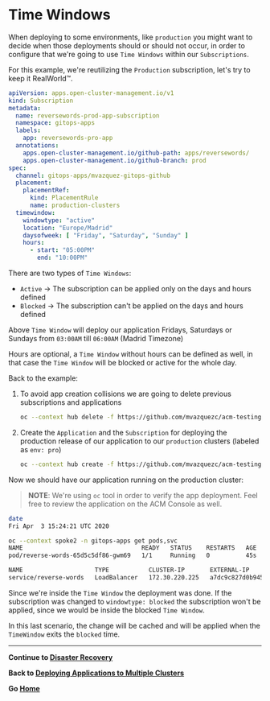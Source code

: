 # **Time Windows**

When deploying to some environments, like `production` you might want to decide when those deployments should or should not occur, in order to configure that we're going to use `Time Windows` within our `Subscriptions`.

For this example, we're reutilizing the `Production` subscription, let's try to keep it RealWorld™.

~~~yaml
apiVersion: apps.open-cluster-management.io/v1
kind: Subscription
metadata:
  name: reversewords-prod-app-subscription
  namespace: gitops-apps
  labels:
    app: reversewords-pro-app
  annotations:
    apps.open-cluster-management.io/github-path: apps/reversewords/
    apps.open-cluster-management.io/github-branch: prod
spec:
  channel: gitops-apps/mvazquez-gitops-github
  placement:
    placementRef:
      kind: PlacementRule
      name: production-clusters
  timewindow:
    windowtype: "active"
    location: "Europe/Madrid"
    daysofweek: [ "Friday", "Saturday", "Sunday" ]
    hours:
      - start: "05:00PM"
        end: "10:00PM"
~~~

There are two types of `Time Windows`:

* `Active`  -> The subscription can be applied only on the days and hours defined
* `Blocked` -> The subscription can't be applied on the days and hours defined

Above `Time Window` will deploy our application Fridays, Saturdays or Sundays from `03:00AM` till `06:00AM` (Madrid Timezone)

Hours are optional, a `Time Window` without hours can be defined as well, in that case the `Time Window` will be blocked or active for the whole day.

Back to the example:

1. To avoid app creation collisions we are going to delete previous subscriptions and applications

    ~~~sh
    oc --context hub delete -f https://github.com/mvazquezc/acm-testing/raw/master/acm-manifests/reversewords-kustomize/07_subscription-all-okay.yaml
    ~~~
2. Create the `Application` and the `Subscription` for deploying the production release of our application to our `production` clusters (labeled as `env: pro`)

    ~~~sh
    oc --context hub create -f https://github.com/mvazquezc/acm-testing/raw/master/acm-manifests/reversewords-kustomize/08_subscription-timewindow.yaml
    ~~~

Now we should have our application running on the production cluster:

> **NOTE**: We're using `oc` tool in order to verify the app deployment. Feel free to review the application on the ACM Console as well.

~~~sh
date
Fri Apr  3 15:24:21 UTC 2020

oc --context spoke2 -n gitops-apps get pods,svc
NAME                                 READY   STATUS    RESTARTS   AGE
pod/reverse-words-65d5c5df86-gwm69   1/1     Running   0          45s

NAME                    TYPE           CLUSTER-IP       EXTERNAL-IP                                                              PORT(S)          AGE
service/reverse-words   LoadBalancer   172.30.220.225   a7dc9c827d0b9459e999f8be485f60d1-428946270.us-west-2.elb.amazonaws.com   8080:30442/TCP   47s
~~~

Since we're inside the `Time Window` the deployment was done. If the subscription was changed to `windowtype: blocked` the subscription won't be applied, since we would be inside the blocked `Time Window`.

In this last scenario, the change will be cached and will be applied when the `TimeWindow` exits the `blocked` time.

---

**Continue to [Disaster Recovery](./04_disaster_recovery.md)**

**Back to [Deploying Applications to Multiple Clusters](./02_deploying_apps_to_clusters.md)** 

**Go [Home](./README.md)**